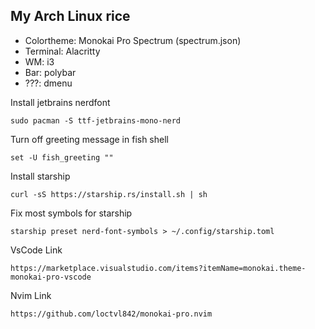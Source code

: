 ## My Arch Linux rice

- Colortheme: Monokai Pro Spectrum (spectrum.json)
- Terminal: Alacritty
- WM: i3
- Bar: polybar 
- ???: dmenu

Install jetbrains nerdfont
```
sudo pacman -S ttf-jetbrains-mono-nerd
```

Turn off greeting message in fish shell
```
set -U fish_greeting ""
```

Install starship
```
curl -sS https://starship.rs/install.sh | sh
```

Fix most symbols for starship
```
starship preset nerd-font-symbols > ~/.config/starship.toml
```

VsCode Link
```
https://marketplace.visualstudio.com/items?itemName=monokai.theme-monokai-pro-vscode
```

Nvim Link
```
https://github.com/loctvl842/monokai-pro.nvim
```